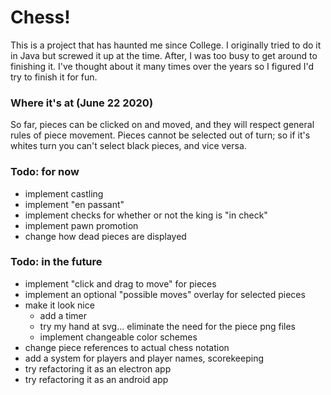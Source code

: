 # Chess!
This is a project that has haunted me since College. I originally tried to do it in Java but screwed it up at the time. After, I was too busy to get around to finishing it. I've thought about it many times over the years so I figured I'd try to finish it for fun.

### Where it's at (June 22 2020)
So far, pieces can be clicked on and moved, and they will respect general rules of piece movement. Pieces cannot be selected out of turn; so if it's whites turn you can't select black pieces, and vice versa.

### Todo: for now
* implement castling
* implement "en passant"
* implement checks for whether or not the king is "in check"
* implement pawn promotion
* change how dead pieces are displayed

### Todo: in the future
* implement "click and drag to move" for pieces
* implement an optional "possible moves" overlay for selected pieces
* make it look nice
  * add a timer
  * try my hand at svg... eliminate the need for the piece png files
  * implement changeable color schemes
* change piece references to actual chess notation
* add a system for players and player names, scorekeeping
* try refactoring it as an electron app
* try refactoring it as an android app